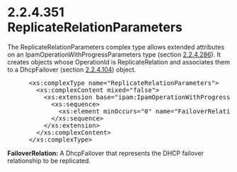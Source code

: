 <html dir="LTR" xmlns:mshelp="http://msdn.microsoft.com/mshelp" xmlns:ddue="http://ddue.schemas.microsoft.com/authoring/2003/5" xmlns:xlink="http://www.w3.org/1999/xlink" xmlns:tool="http://www.microsoft.com/tooltip">
 <body>
 <div id="header">
 <h1 class="heading">2.2.4.351 ReplicateRelationParameters</h1>
 </div>
 <div id="mainSection">
 <div id="mainBody">
 <div id="allHistory" class="saveHistory"></div>
 <div id="sectionSection0" class="section" name="collapseableSection">
 

<p>The ReplicateRelationParameters complex type allows extended
attributes on an IpamOperationWithProgressParameters type (section <a href="99fc6063-33f2-47ef-8db7-91d89369e3dc.md">2.2.4.286</a>). It creates
objects whose OperationId is ReplicateRelation and associates them to a
DhcpFailover (section <a href="5102b8c4-d548-4669-b23c-4972c58560d7.md">2.2.4.104</a>)
object.</p>

<dl>
<dd>
<div><pre> &lt;xs:complexType name=&quot;ReplicateRelationParameters&quot;&gt;
   &lt;xs:complexContent mixed=&quot;false&quot;&gt;
     &lt;xs:extension base=&quot;ipam:IpamOperationWithProgressParameters&quot;&gt;
       &lt;xs:sequence&gt;
         &lt;xs:element minOccurs=&quot;0&quot; name=&quot;FailoverRelation&quot; nillable=&quot;true&quot; type=&quot;ipam:DhcpFailover&quot; /&gt;
       &lt;/xs:sequence&gt;
     &lt;/xs:extension&gt;
   &lt;/xs:complexContent&gt;
 &lt;/xs:complexType&gt;
</pre></div>
</dd></dl>

<p><b>FailoverRelation:</b> A DhcpFailover that
represents the DHCP failover relationship to be replicated.</p>


 </div>
 </div>
 </div>
 </body>
</html>
